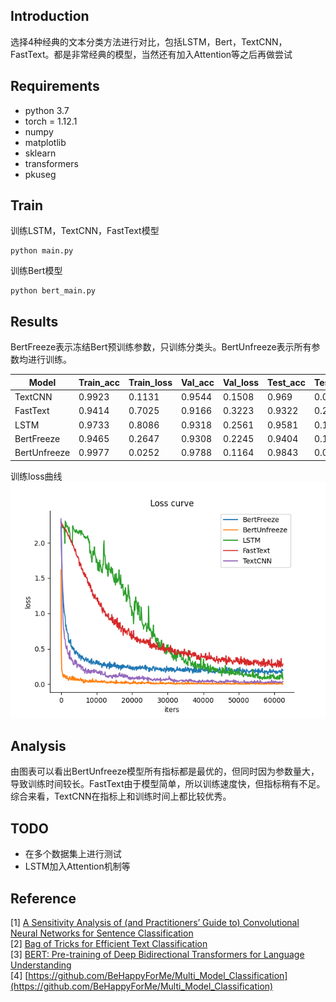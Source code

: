 ## Introduction

选择4种经典的文本分类方法进行对比，包括LSTM，Bert，TextCNN，FastText。都是非常经典的模型，当然还有加入Attention等之后再做尝试

## Requirements

* python 3.7
* torch = 1.12.1
* numpy
* matplotlib
* sklearn
* transformers
* pkuseg

## Train
训练LSTM，TextCNN，FastText模型

    python main.py

训练Bert模型

    python bert_main.py
    
## Results
BertFreeze表示冻结Bert预训练参数，只训练分类头。BertUnfreeze表示所有参数均进行训练。

Model | Train_acc | Train_loss | Val_acc | Val_loss | Test_acc | Test_loss | time
--- | --- | --- | --- |--- |--- |--- |--- 
TextCNN | 0.9923 | 0.1131 | 0.9544 | 0.1508 | 0.969 | 0.0986 | 9m 
FastText | 0.9414 | 0.7025 | 0.9166 | 0.3223 | 0.9322 | 0.2864 | 3m 
LSTM | 0.9733 | 0.8086 | 0.9318 | 0.2561 | 0.9581 | 0.1472 | 92m 
BertFreeze | 0.9465 | 0.2647 | 0.9308 | 0.2245 | 0.9404 | 0.1865 | 189m 
BertUnfreeze | 0.9977 | 0.0252 | 0.9788 | 0.1164 | 0.9843 | 0.0594 | 369m 

训练loss曲线
![loss_curve](https://github.com/lisj1211/NLP/blob/main/TextClassification/loss_curve.png)

## Analysis

由图表可以看出BertUnfreeze模型所有指标都是最优的，但同时因为参数量大，导致训练时间较长。FastText由于模型简单，所以训练速度快，但指标稍有不足。
综合来看，TextCNN在指标上和训练时间上都比较优秀。

## TODO
* 在多个数据集上进行测试
* LSTM加入Attention机制等

## Reference
[1] [A Sensitivity Analysis of (and Practitioners’ Guide to) Convolutional Neural Networks for Sentence Classification](https://arxiv.org/pdf/1510.03820.pdf)  
[2] [Bag of Tricks for Efficient Text Classification](https://arxiv.org/pdf/1607.01759.pdf)  
[3] [BERT: Pre-training of Deep Bidirectional Transformers for Language Understanding](https://arxiv.org/pdf/1810.04805.pdf)  
[4] [https://github.com/BeHappyForMe/Multi_Model_Classification](https://github.com/BeHappyForMe/Multi_Model_Classification)
